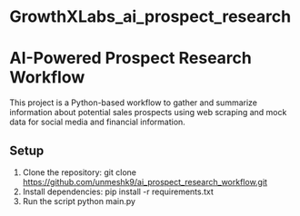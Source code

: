 # GrowthXLabs_ai_prospect_research
# AI-Powered Prospect Research Workflow

This project is a Python-based workflow to gather and summarize information about potential sales prospects using web scraping and mock data for social media and financial information.

## Setup
1. Clone the repository:
  git clone https://github.com/unmeshk9/ai_prospect_research_workflow.git
2. Install dependencies:
   pip install -r requirements.txt
4. Run the script
   python main.py
